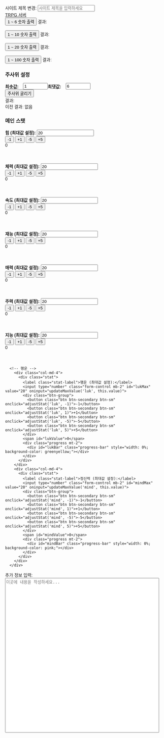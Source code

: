 <!DOCTYPE html>
<html lang="ko">
<head>
  <meta charset="UTF-8">
  <meta name="viewport" content="width=device-width, initial-scale=1.0">
  <title>TRPG 서버</title>
  <!-- Bootstrap CSS -->
  <link href="https://stackpath.bootstrapcdn.com/bootstrap/4.5.2/css/bootstrap.min.css" rel="stylesheet">
  <style>
    body {
      font-family: Arial, sans-serif;
      padding: 20px;
    }
    .stat {
      margin-bottom: 20px;
    }
    .progress {
      height: 30px;
      width: 100%;
    }
    .btn-group {
      margin-right: 10px;
    }
    .stat-label {
      font-weight: bold;
    }
    .large-textarea {
      width: 500px;
      height: 500px !important;
      resize:  none;
    }
    .dice-section {
      margin-top: 30px;
      padding: 20px;
      border: 1px solid #ccc;
      border-radius: 10px;
      background-color: #f9f9f9;
    }
    .dice-settings {
      display: flex;
      align-items: center;
    }
    .dice-settings span {
      margin-right: 10px;
      font-weight: bold;
    }
    .dice-settings input {
      width: 80px;
      margin-left: 5px;
    }
  </style>
</head>
<body>

  <!-- 사이트 제목 변경 -->
  <div class="mb-4">
    <label for="siteTitle">사이트 제목 변경:</label>
    <input type="text" id="siteTitle" class="form-control" placeholder="사이트 제목을 입력하세요" oninput="updateTitle()">
  </div>

  <!-- Navbar -->
  <nav class="navbar navbar-dark bg-dark">
    <a class="navbar-brand" href="#" id="navbarTitle">TRPG 서버</a>
  </nav>

  <!-- 주사위 버튼 -->
  <div class="mt-4">
    <button id="roll1to6Btn" class="btn btn-primary mr-3">1 ~ 6 숫자 출력</button>
    <span id="roll1to6Result">결과: </span>
    <br><br>
    <button id="roll1to9Btn" class="btn btn-primary mr-3">1 ~ 10 숫자 출력</button>
    <span id="roll1to9Result">결과: </span>
    <br><br>
    <button id="roll1to20Btn" class="btn btn-primary mr-3">1 ~ 20 숫자 출력</button>
    <span id="roll1to20Result">결과: </span>
    <br><br>
    <button id="roll1to100Btn" class="btn btn-primary mr-3">1 ~ 100 숫자 출력</button>
    <span id="roll1to100Result">결과: </span>
  </div>

  <!-- 커스텀 주사위 설정 -->
<h3 class="mt-4">주사위 설정</h3>
<div class="dice-settings mb-2">
  <span>최솟값:</span>
  <input type="number" id="diceMin" class="form-control" value="1" min="1">
  <span class="ml-3">최댓값:</span>
  <input type="number" id="diceMax" class="form-control" value="6" min="1">
</div>
<button id="rollCustomDiceBtn" class="btn btn-primary mt-2">주사위 굴리기</button>
<div class="mt-3">
  <span id="customDiceResult">결과: </span><br>
  <span id="previousDiceResult">이전 결과: 없음</span>
</div>


  <!-- 메인 스탯 -->
  <h3 class="mt-5">메인 스탯</h3>
  <div class="container">
    <!-- 첫 번째 줄 -->
    <div class="row">
      <div class="col-md-4">
        <div class="stat">
          <label class="stat-label">힘 (최대값 설정):</label>
          <input type="number" class="form-control mb-2" id="strMax" value="20" oninput="updateMaxValue('str', this.value)">
          <div class="btn-group">
            <button class="btn btn-secondary btn-sm" onclick="adjustStat('str', -1)">-1</button>
            <button class="btn btn-secondary btn-sm" onclick="adjustStat('str', 1)">+1</button>
            <button class="btn btn-secondary btn-sm" onclick="adjustStat('str', -5)">-5</button>
            <button class="btn btn-secondary btn-sm" onclick="adjustStat('str', 5)">+5</button>
          </div>
          <span id="strValue">0</span>
          <div class="progress mt-2">
            <div id="strBar" class="progress-bar" style="width: 0%; background-color: yellow;"></div>
          </div>
        </div>
      </div>
      <div class="col-md-4">
        <div class="stat">
          <label class="stat-label">체력 (최대값 설정):</label>
          <input type="number" class="form-control mb-2" id="hpMax" value="20" oninput="updateMaxValue('hp', this.value)">
          <div class="btn-group">
            <button class="btn btn-secondary btn-sm" onclick="adjustStat('hp', -1)">-1</button>
            <button class="btn btn-secondary btn-sm" onclick="adjustStat('hp', 1)">+1</button>
            <button class="btn btn-secondary btn-sm" onclick="adjustStat('hp', -5)">-5</button>
            <button class="btn btn-secondary btn-sm" onclick="adjustStat('hp', 5)">+5</button>
          </div>
          <span id="hpValue">0</span>
          <div class="progress mt-2">
            <div id="hpBar" class="progress-bar" style="width: 0%; background-color: red;"></div>
          </div>
        </div>
      </div>
      <div class="col-md-4">
        <div class="stat">
          <label class="stat-label">속도 (최대값 설정):</label>
          <input type="number" class="form-control mb-2" id="speedMax" value="20" oninput="updateMaxValue('speed', this.value)">
          <div class="btn-group">
            <button class="btn btn-secondary btn-sm" onclick="adjustStat('speed', -1)">-1</button>
            <button class="btn btn-secondary btn-sm" onclick="adjustStat('speed', 1)">+1</button>
            <button class="btn btn-secondary btn-sm" onclick="adjustStat('speed', -5)">-5</button>
            <button class="btn btn-secondary btn-sm" onclick="adjustStat('speed', 5)">+5</button>
          </div>
          <span id="speedValue">0</span>
          <div class="progress mt-2">
            <div id="speedBar" class="progress-bar" style="width: 0%; background-color: skyblue;"></div>
          </div>
        </div>
      </div>
    </div>
    <!-- 두 번째 줄 -->
    <div class="row mt-4">
      <div class="col-md-4">
        <div class="stat">
          <label class="stat-label">재능 (최대값 설정):</label>
          <input type="number" class="form-control mb-2" id="talentMax" value="20" oninput="updateMaxValue('talent', this.value)">
          <div class="btn-group">
            <button class="btn btn-secondary btn-sm" onclick="adjustStat('talent', -1)">-1</button>
            <button class="btn btn-secondary btn-sm" onclick="adjustStat('talent', 1)">+1</button>
            <button class="btn btn-secondary btn-sm" onclick="adjustStat('talent', -5)">-5</button>
            <button class="btn btn-secondary btn-sm" onclick="adjustStat('talent', 5)">+5</button>
          </div>
          <span id="talentValue">0</span>
          <div class="progress mt-2">
            <div id="talentBar" class="progress-bar" style="width: 0%; background-color: purple;"></div>
          </div>
        </div>
      </div>
      <div class="col-md-4">
        <div class="stat">
          <label class="stat-label">매력 (최대값 설정):</label>
          <input type="number" class="form-control mb-2" id="charmMax" value="20" oninput="updateMaxValue('charm', this.value)">
          <div class="btn-group">
            <button class="btn btn-secondary btn-sm" onclick="adjustStat('charm', -1)">-1</button>
            <button class="btn btn-secondary btn-sm" onclick="adjustStat('charm', 1)">+1</button>
            <button class="btn btn-secondary btn-sm" onclick="adjustStat('charm', -5)">-5</button>
            <button class="btn btn-secondary btn-sm" onclick="adjustStat('charm', 5)">+5</button>
          </div>
          <span id="charmValue">0</span>
          <div class="progress mt-2">
            <div id="charmBar" class="progress-bar" style="width: 0%; background-color: pink;"></div>
          </div>
        </div>
      </div>
      <div class="col-md-4">
        <div class="stat">
          <label class="stat-label">주력 (최대값 설정):</label>
          <input type="number" class="form-control mb-2" id="curseMax" value="20" oninput="updateMaxValue('curse', this.value)">
          <div class="btn-group">
            <button class="btn btn-secondary btn-sm" onclick="adjustStat('curse', -1)">-1</button>
            <button class="btn btn-secondary btn-sm" onclick="adjustStat('curse', 1)">+1</button>
            <button class="btn btn-secondary btn-sm" onclick="adjustStat('curse', -5)">-5</button>
            <button class="btn btn-secondary btn-sm" onclick="adjustStat('curse', 5)">+5</button>
          </div>
          <span id="curseValue">0</span>
          <div class="progress mt-2">
            <div id="curseBar" class="progress-bar" style="width: 0%; background-color: blue;"></div>
          </div>
        </div>
      </div>
    </div>
  </div>
  <div class="row mt-3">
    <div class="container">
      <div class="row">
      <!-- 지능 -->
        <div class="col-md-4">
          <div class="stat">
            <label class="stat-label">지능 (최대값 설정):</label>
            <input type="number" class="form-control mb-2" id="intMax" value="20" oninput="updateMaxValue('int', this.value)">
            <div class="btn-group">
              <button class="btn btn-secondary btn-sm" onclick="adjustStat('int', -1)">-1</button>
              <button class="btn btn-secondary btn-sm" onclick="adjustStat('int', 1)">+1</button>
              <button class="btn btn-secondary btn-sm" onclick="adjustStat('int', -5)">-5</button>
              <button class="btn btn-secondary btn-sm" onclick="adjustStat('int', 5)">+5</button>
            </div>
            <span id="intValue">0</span>
            <div class="progress mt-2">
              <div id="intBar" class="progress-bar" style="width: 0%; background-color: cornflowerblue;"></div>
            </div>
          </div>
        </div>

      <!-- 행운 -->
        <div class="col-md-4">
          <div class="stat">
            <label class="stat-label">행운 (최대값 설정):</label>
            <input type="number" class="form-control mb-2" id="lukMax" value="20" oninput="updateMaxValue('luk', this.value)">
            <div class="btn-group">
              <button class="btn btn-secondary btn-sm" onclick="adjustStat('luk', -1)">-1</button>
              <button class="btn btn-secondary btn-sm" onclick="adjustStat('luk', 1)">+1</button>
              <button class="btn btn-secondary btn-sm" onclick="adjustStat('luk', -5)">-5</button>
              <button class="btn btn-secondary btn-sm" onclick="adjustStat('luk', 5)">+5</button>
            </div>
            <span id="lukValue">0</span>
            <div class="progress mt-2">
              <div id="lukBar" class="progress-bar" style="width: 0%; background-color: greenyellow;"></div>
            </div>
          </div>
        </div>
        <div class="col-md-4">
          <div class="stat">
            <label class="stat-label">정신력 (최대값 설정):</label>
            <input type="number" class="form-control mb-2" id="mindMax" value="20" oninput="updateMaxValue('mind', this.value)">
            <div class="btn-group">
              <button class="btn btn-secondary btn-sm" onclick="adjustStat('mind', -1)">-1</button>
              <button class="btn btn-secondary btn-sm" onclick="adjustStat('mind', 1)">+1</button>
              <button class="btn btn-secondary btn-sm" onclick="adjustStat('mind', -5)">-5</button>
              <button class="btn btn-secondary btn-sm" onclick="adjustStat('mind', 5)">+5</button>
            </div>
            <span id="mindValue">0</span>
            <div class="progress mt-2">
              <div id="mindBar" class="progress-bar" style="width: 0%; background-color: pink;"></div>
            </div>
          </div>
        </div>
      </div>

  <!-- 추가 정보 입력란 -->
  <div class="my-4">
    <label for="mainStatNote">추가 정보 입력:</label>
    <textarea id="mainStatNote" class="form-control large-textarea" placeholder="이곳에 내용을 작성하세요..."></textarea>
  </div>

  <!-- Scripts -->
  <script>
    function updateTitle() {
      const title = document.getElementById('siteTitle').value;
      document.title = title;
      document.getElementById('navbarTitle').textContent = title;
    }

    const maxValues = {
      str: 20,
      hp: 20,
      speed: 20,
      talent: 20,
      charm: 20,
      curse:20,
      int: 20,
      luk:20,
      mind:20
    };

    function updateMaxValue(stat, max) {
      maxValues[stat] = parseInt(max) || 20;
    }

    function adjustStat(stat, amount) {
      const valueElement = document.getElementById(stat + 'Value');
      let currentValue = parseInt(valueElement.textContent);
      const newValue = Math.min(maxValues[stat], Math.max(0, currentValue + amount));
      valueElement.textContent = newValue;

      const progressBar = document.getElementById(stat + 'Bar');
      progressBar.style.width = (newValue / maxValues[stat]) * 100 + '%';
    }

    function rollDice(max, resultId) {
      const previous = document.getElementById(resultId).textContent.split(': ')[1] || '없음';
      const result = Math.floor(Math.random() * max) + 1;
      document.getElementById(resultId).textContent = `결과: ${result} (이전: ${previous})`;
    }

    document.getElementById('roll1to6Btn').addEventListener('click', () => rollDice(6, 'roll1to6Result'));
    document.getElementById('roll1to9Btn').addEventListener('click', () => rollDice(10, 'roll1to9Result'));
    document.getElementById('roll1to20Btn').addEventListener('click', () => rollDice(20, 'roll1to20Result'));
    document.getElementById('roll1to100Btn').addEventListener('click', () => rollDice(100, 'roll1to100Result'));

    let previousResult = "없음";
    document.getElementById('rollCustomDiceBtn').addEventListener('click', function () {
  const min = parseInt(document.getElementById('diceMin').value, 10);
  const max = parseInt(document.getElementById('diceMax').value, 10);

  if (isNaN(min) || isNaN(max) || min < 1 || max < min) {
    alert('최솟값은 1 이상이고, 최댓값은 최솟값보다 커야 합니다.');
    return;
  }

  const result = Math.floor(Math.random() * (max - min + 1)) + min;
  document.getElementById('customDiceResult').textContent = `결과: ${result}`;
  document.getElementById('previousDiceResult').textContent = `이전 결과: ${previousResult}`;
  previousResult = result;
});

  </script>
</body>
</html>
